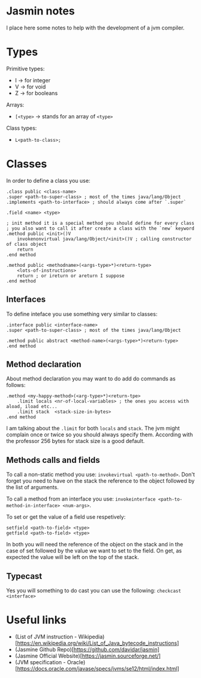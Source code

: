# Jasmin notes

I place here some notes to help with the development of a jvm compiler.

# Types

Primitive types:
- I -> for integer
- V -> for void
- Z -> for booleans

Arrays:
- `[<type>` -> stands for an array of `<type>`

Class types:
- `L<path-to-class>;`


# Classes

In order to define a class you use:
```jasmine
.class public <class-name>
.super <path-to-super-class> ; most of the times java/lang/Object
.implements <path-to-interface> ; should always come after `.super`

.field <name> <type>

; init method it is a special method you should define for every class
; you also want to call it after create a class with the `new` keyword
.method public <init>()V
    invokenonvirtual java/lang/Object/<init>()V ; calling constructor of class object
    return
.end method

.method public <methodname>(<args-type>*)<return-type>
    <lots-of-instructions>
    return ; or ireturn or areturn I suppose
.end method
```

## Interfaces
To define inteface you use something very similar to classes:
```jasmine
.interface public <interface-name>
.super <path-to-super-class> ; most of the times java/lang/Object

.method public abstract <method-name>(<args-type>*)<return-type>
.end method
```

## Method declaration
About method declaration you may want to do add do commands as follows:
```
.method <my-happy-method>(<arg-type>*)<return-tpe>
    .limit locals <nr-of-local-variables> ; the ones you access with aload, iload etc...
    .limit stack  <stack-size-in-bytes>
.end method
```
I am talking about the `.limit` for both `locals` and `stack`. The jvm might complain once or twice so you should always specify them. According with the professor 256 bytes for stack size is a good default.

## Methods calls and fields

To call a non-static method you use: `invokevirtual <path-to-method>`. Don't forget you need to have on the stack the reference to the object followed by the list of arguments.

To call a method from an interface you use: `invokeinterface <path-to-method-in-interface> <num-args>`.

To set or get the value of a field use respetively:  
```jasmine
setfield <path-to-field> <type>
getfield <path-to-field> <type>
```
In both you will need the reference of the object on the stack and in the case of set followed by the value we want to set to the field. On get, as expected the value will be left on the top of the stack.

## Typecast
Yes you will something to do cast you can use the following: `checkcast <interface>`

# Useful links
- (List of JVM instruction - Wikipedia)[https://en.wikipedia.org/wiki/List_of_Java_bytecode_instructions]
- (Jasmine Github Repo)[https://github.com/davidar/jasmin]
- (Jasmine Official Website)[https://jasmin.sourceforge.net/]
- (JVM specification - Oracle)[https://docs.oracle.com/javase/specs/jvms/se12/html/index.html]
